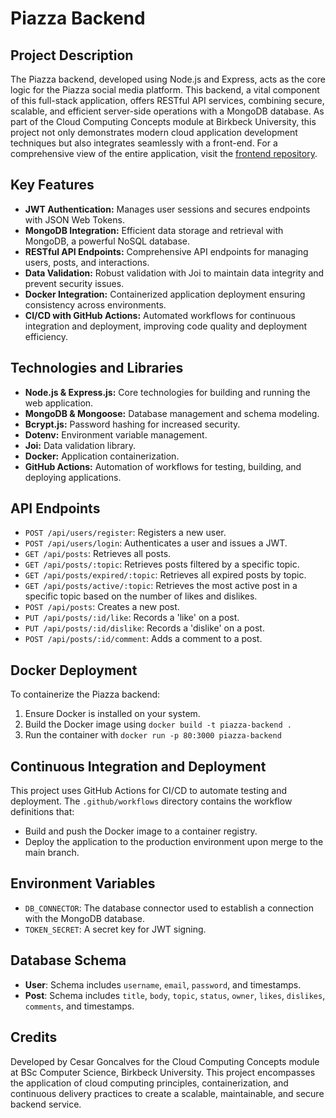 # Piazza Backend

## Project Description

The Piazza backend, developed using Node.js and Express, acts as the core logic for the Piazza social media platform. This backend, a vital component of this full-stack application, offers RESTful API services, combining secure, scalable, and efficient server-side operations with a MongoDB database. As part of the Cloud Computing Concepts module at Birkbeck University, this project not only demonstrates modern cloud application development techniques but also integrates seamlessly with a front-end. For a comprehensive view of the entire application, visit the [frontend repository](https://github.com/cgoncalves94/piazza-frontend).

## Key Features

- **JWT Authentication:** Manages user sessions and secures endpoints with JSON Web Tokens.
- **MongoDB Integration:** Efficient data storage and retrieval with MongoDB, a powerful NoSQL database.
- **RESTful API Endpoints:** Comprehensive API endpoints for managing users, posts, and interactions.
- **Data Validation:** Robust validation with Joi to maintain data integrity and prevent security issues.
- **Docker Integration:** Containerized application deployment ensuring consistency across environments.
- **CI/CD with GitHub Actions:** Automated workflows for continuous integration and deployment, improving code quality and deployment efficiency.

## Technologies and Libraries

- **Node.js & Express.js:** Core technologies for building and running the web application.
- **MongoDB & Mongoose:** Database management and schema modeling.
- **Bcrypt.js:** Password hashing for increased security.
- **Dotenv:** Environment variable management.
- **Joi:** Data validation library.
- **Docker:** Application containerization.
- **GitHub Actions:** Automation of workflows for testing, building, and deploying applications.

## API Endpoints

- `POST /api/users/register`: Registers a new user.
- `POST /api/users/login`: Authenticates a user and issues a JWT.
- `GET /api/posts`: Retrieves all posts.
- `GET /api/posts/:topic`: Retrieves posts filtered by a specific topic.
- `GET /api/posts/expired/:topic`: Retrieves all expired posts by topic.
- `GET /api/posts/active/:topic`: Retrieves the most active post in a specific topic based on the number of likes and dislikes.
- `POST /api/posts`: Creates a new post.
- `PUT /api/posts/:id/like`: Records a 'like' on a post.
- `PUT /api/posts/:id/dislike`: Records a 'dislike' on a post.
- `POST /api/posts/:id/comment`: Adds a comment to a post.

## Docker Deployment

To containerize the Piazza backend:

1. Ensure Docker is installed on your system.
2. Build the Docker image using `docker build -t piazza-backend .`
3. Run the container with `docker run -p 80:3000 piazza-backend`

## Continuous Integration and Deployment

This project uses GitHub Actions for CI/CD to automate testing and deployment. The `.github/workflows` directory contains the workflow definitions that:

- Build and push the Docker image to a container registry.
- Deploy the application to the production environment upon merge to the main branch.

## Environment Variables

- `DB_CONNECTOR`: The database connector used to establish a connection with the MongoDB database.
- `TOKEN_SECRET`: A secret key for JWT signing.

## Database Schema

- **User**: Schema includes `username`, `email`, `password`, and timestamps.
- **Post**: Schema includes `title`, `body`, `topic`, `status`, `owner`, `likes`, `dislikes`, `comments`, and timestamps.

## Credits

Developed by Cesar Goncalves for the Cloud Computing Concepts module at BSc Computer Science, Birkbeck University. This project encompasses the application of cloud computing principles, containerization, and continuous delivery practices to create a scalable, maintainable, and secure backend service.

